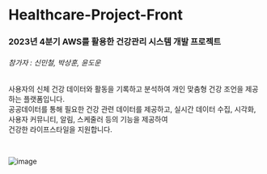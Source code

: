 # Healthcare-Project-Front   

### 2023년 4분기 AWS를 활용한 건강관리 시스템 개발 프로젝트

###### 참가자 : 신민철, 박상훈, 윤도운

사용자의 신체 건강 데이터와 활동을 기록하고 분석하여 개인 맞춤형 건강 조언을 제공하는 플랫폼입니다.   
공공데이터를 통해 필요한 건강 관련 데이터를 제공하고, 실시간 데이터 수집, 시각화, 사용자 커뮤니티, 알림, 스케줄러 등의 기능을 제공하여   
건강한 라이프스타일을 지원합니다.

<br>

![image](https://github.com/pys-study/Healthcare-Project-Front/assets/106233376/209b07ec-d535-4d70-b21d-eb6ee648b72b)
